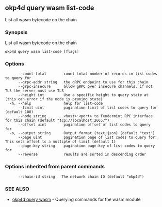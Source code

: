 ## okp4d query wasm list-code

List all wasm bytecode on the chain

### Synopsis

List all wasm bytecode on the chain

```
okp4d query wasm list-code [flags]
```

### Options

```
      --count-total        count total number of records in list codes to query for
      --grpc-addr string   the gRPC endpoint to use for this chain
      --grpc-insecure      allow gRPC over insecure channels, if not TLS the server must use TLS
      --height int         Use a specific height to query state at (this can error if the node is pruning state)
  -h, --help               help for list-code
      --limit uint         pagination limit of list codes to query for (default 100)
      --node string        <host>:<port> to Tendermint RPC interface for this chain (default "tcp://localhost:26657")
      --offset uint        pagination offset of list codes to query for
  -o, --output string      Output format (text|json) (default "text")
      --page uint          pagination page of list codes to query for. This sets offset to a multiple of limit (default 1)
      --page-key string    pagination page-key of list codes to query for
      --reverse            results are sorted in descending order
```

### Options inherited from parent commands

```
      --chain-id string   The network chain ID (default "okp4d")
```

### SEE ALSO

* [okp4d query wasm](okp4d_query_wasm.md)	 - Querying commands for the wasm module
